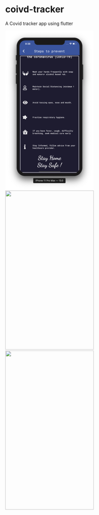 # coivd-tracker
A Covid tracker app using flutter



<div>
<img src="Screenshot 2020-04-03 at 8.38.17 PM.png" width="280" height="500"> 

<img src="Screenshots/f1.png" width="280" height="500"> 

<img src="Screenshots/f2.png" width="280" height="500"> 
</div>
